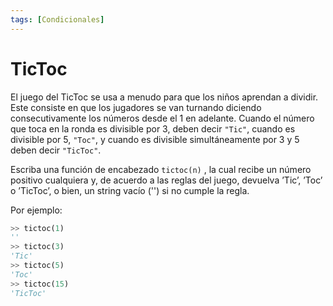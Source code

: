 ```yaml
---
tags: [Condicionales]
---
```


# TicToc

El juego del TicToc se usa a menudo para que los niños aprendan a dividir. Este consiste en que los jugadores se van turnando diciendo consecutivamente los números desde el 1 en adelante. Cuando el número que toca en la ronda es divisible por 3, deben decir `"Tic"`, cuando es divisible por 5, `"Toc"`, y cuando es divisible simultáneamente por 3 y 5 deben decir `"TicToc"`. 

Escriba una función de encabezado `tictoc(n)` , la cual recibe un número positivo cualquiera y, de acuerdo a las reglas del juego, devuelva ’Tic’, ’Toc’ o ’TicToc’, o bien, un string vacío ('') si no cumple la regla. 

Por ejemplo:

```python
>> tictoc(1)
''
>> tictoc(3)
'Tic'
>> tictoc(5)
'Toc'
>> tictoc(15)
'TicToc'
```